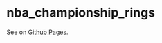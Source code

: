 # nba_championship_rings

See on [Github Pages](https://revpeter.github.io/nba_championship_rings/).
